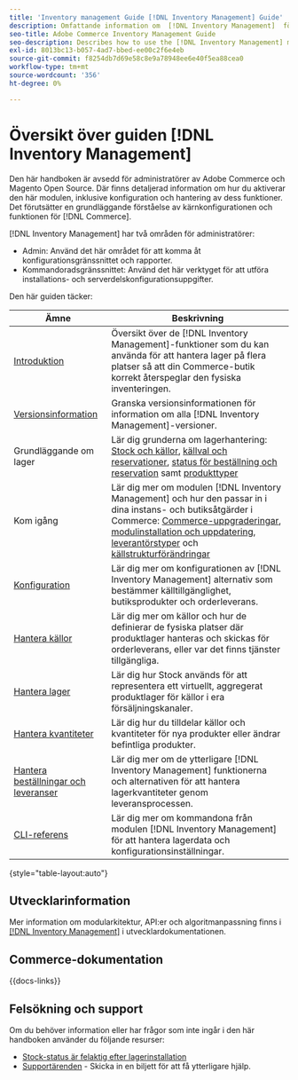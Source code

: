 ```yaml
---
title: 'Inventory management Guide [!DNL Inventory Management] Guide'
description: Omfattande information om  [!DNL Inventory Management]  för Adobe Commerce- och Magento Open Source-administratörer, inklusive migrering och konfiguration.
seo-title: Adobe Commerce Inventory Management Guide
seo-description: Describes how to use the [!DNL Inventory Management] module in Adobe Commerce or Magento Open Source.
exl-id: 8013bc13-b057-4ad7-bbed-ee00c2f6e4eb
source-git-commit: f8254db7d69e58c8e9a78948ee6e40f5ea88cea0
workflow-type: tm+mt
source-wordcount: '356'
ht-degree: 0%

---
```


# Översikt över guiden [!DNL Inventory Management]

Den här handboken är avsedd för administratörer av Adobe Commerce och Magento Open Source. Där finns detaljerad information om hur du aktiverar den här modulen, inklusive konfiguration och hantering av dess funktioner. Det förutsätter en grundläggande förståelse av kärnkonfigurationen och funktionen för [!DNL Commerce].

[!DNL Inventory Management] har två områden för administratörer:

- Admin: Använd det här området för att komma åt konfigurationsgränssnittet och rapporter.
- Kommandoradsgränssnittet: Använd det här verktyget för att utföra installations- och serverdelskonfigurationsuppgifter.

Den här guiden täcker:

| Ämne | Beskrivning |
| ------- | ----------- |
| [Introduktion](introduction.md) | Översikt över de [!DNL Inventory Management]-funktioner som du kan använda för att hantera lager på flera platser så att din Commerce-butik korrekt återspeglar den fysiska inventeringen. |
| [Versionsinformation](release-notes.md) | Granska versionsinformationen för information om alla [!DNL Inventory Management]-versioner. |
| Grundläggande om lager | Lär dig grunderna om lagerhantering: [Stock och källor](sources-stocks.md), [källval och reservationer](selection-reservations.md), [status för beställning och reservation](order-status.md) samt [produkttyper](product-types.md) |
| Kom igång | Lär dig mer om modulen [!DNL Inventory Management] och hur den passar in i dina instans- och butiksåtgärder i Commerce: [Commerce-uppgraderingar](migrate.md), [modulinstallation och uppdatering](install-update.md), [leverantörstyper](merchant-sourcing.md) och [källstrukturförändringar](expand-restructure.md) |
| [Konfiguration](configuration.md) | Lär dig mer om konfigurationen av [!DNL Inventory Management] alternativ som bestämmer källtillgänglighet, butiksprodukter och orderleverans. |
| [Hantera källor](sources-manage.md) | Lär dig mer om källor och hur de definierar de fysiska platser där produktlager hanteras och skickas för orderleverans, eller var det finns tjänster tillgängliga. |
| [Hantera lager](stocks-manage.md) | Lär dig hur Stock används för att representera ett virtuellt, aggregerat produktlager för källor i era försäljningskanaler. |
| [Hantera kvantiteter](quantities-manage.md) | Lär dig hur du tilldelar källor och kvantiteter för nya produkter eller ändrar befintliga produkter. |
| [Hantera beställningar och leveranser](shipments.md) | Lär dig mer om de ytterligare [!DNL Inventory Management] funktionerna och alternativen för att hantera lagerkvantiteter genom leveransprocessen. |
| [CLI-referens](cli.md) | Lär dig mer om kommandona från modulen [!DNL Inventory Management] för att hantera lagerdata och konfigurationsinställningar. |

{style="table-layout:auto"}

## Utvecklarinformation

Mer information om modularkitektur, API:er och algoritmanpassning finns i [[!DNL Inventory Management]](https://developer.adobe.com/commerce/webapi/rest/inventory/) i utvecklardokumentationen.

## Commerce-dokumentation

{{docs-links}}

## Felsökning och support

Om du behöver information eller har frågor som inte ingår i den här handboken använder du följande resurser:

- [Stock-status är felaktig efter lagerinstallation](https://experienceleague.adobe.com/docs/commerce-knowledge-base/kb/troubleshooting/miscellaneous/stock-status-incorrect-after-magento-inventory-install.html)
- [Supportärenden](https://experienceleague.adobe.com/docs/commerce-knowledge-base/kb/help-center-guide/magento-help-center-user-guide.html#submit-ticket) - Skicka in en biljett för att få ytterligare hjälp.
